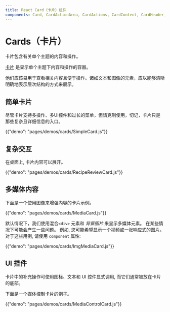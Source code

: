 ```yaml
---
title: React Card（卡片）组件
components: Card, CardActionArea, CardActions, CardContent, CardHeader, CardMedia, Collapse, Paper
---
```

# Cards（卡片）

<p class="description">卡片包含有关单个主题的内容和操作。</p>

[卡片](https://material.io/design/components/cards.html) 是显示单个主题下内容和操作的容器。

他们应该易用于查看相关内容且便于操作。诸如文本和图像的元素，应以能够清晰明确地表示层次结构的方式来展示。

## 简单卡片

尽管卡片支持多操作、多UI控件和过长的菜单，但请克制使用，切记，卡片只是那些复杂且详细信息的入口。

{{"demo": "pages/demos/cards/SimpleCard.js"}}

## 复杂交互

在桌面上, 卡片内容可以展开。

{{"demo": "pages/demos/cards/RecipeReviewCard.js"}}

## 多媒体内容

下面是一个使用图像来增强内容的卡片示例。

{{"demo": "pages/demos/cards/MediaCard.js"}}

默认情况下，我们使用混合`<div>` 元素和 *背景图片* 来显示多媒体元素。 在某些情况下可能会产生一些问题。 例如, 您可能希望显示一个视频或一张响应式的图片。 对于这些用例, 请使用 `component` 属性:

{{"demo": "pages/demos/cards/ImgMediaCard.js"}}

## UI 控件

卡片中的补充操作可使用图标、文本和 UI 控件显式调用, 而它们通常被放在卡片的底部。

下面是一个媒体控制卡片的例子。

{{"demo": "pages/demos/cards/MediaControlCard.js"}}